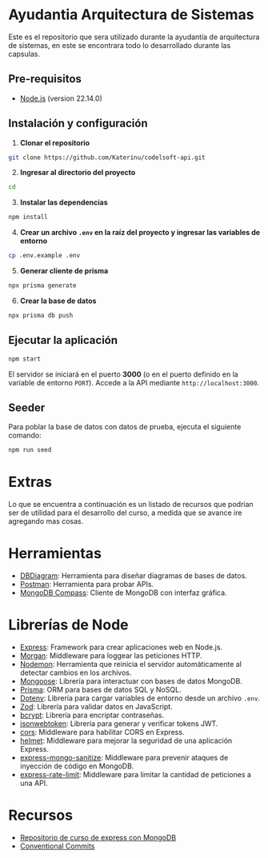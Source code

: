 # Ayudantia Arquitectura de Sistemas
Este es el repositorio que sera utilizado durante la  ayudantía de arquitectura de sistemas, en este se encontrara todo lo desarrollado durante las capsulas.

## Pre-requisitos
- [Node.js](https://nodejs.org/es/) (version 22.14.0)

## Instalación y configuración

1. **Clonar el repositorio**
```bash
git clone https://github.com/Katerinu/codelsoft-api.git
```

2. **Ingresar al directorio del proyecto**
```bash
cd 
```

3. **Instalar las dependencias**
```bash
npm install
```

4. **Crear un archivo `.env` en la raíz del proyecto y ingresar las variables de entorno**
```bash
cp .env.example .env
```

5. **Generar cliente de prisma**
```bash
npx prisma generate
```

6. **Crear la base de datos**
```bash
npx prisma db push
```


## Ejecutar la aplicación
```bash
npm start
```
El servidor se iniciará en el puerto **3000** (o en el puerto definido en la variable de entorno `PORT`). Accede a la API mediante `http://localhost:3000`.

## Seeder
Para poblar la base de datos con datos de prueba, ejecuta el siguiente comando:
```bash
npm run seed
```

# Extras
Lo que se encuentra a continuación es un listado de recursos que podrían ser de utilidad para el desarrollo del curso, a medida que se avance ire agregando mas cosas.

# Herramientas
- [DBDiagram](https://dbdiagram.io/home): Herramienta para diseñar diagramas de bases de datos.
- [Postman](https://www.postman.com/): Herramienta para probar APIs.
- [MongoDB Compass](https://www.mongodb.com/try/download/compass): Cliente de MongoDB con interfaz gráfica.

# Librerías de Node
- [Express](https://expressjs.com/): Framework para crear aplicaciones web en Node.js.
- [Morgan](https://www.npmjs.com/package/morgan): Middleware para loggear las peticiones HTTP.
- [Nodemon](https://www.npmjs.com/package/nodemon): Herramienta que reinicia el servidor automáticamente al detectar cambios en los archivos.
- [Mongoose](https://mongoosejs.com/): Librería para interactuar con bases de datos MongoDB.
- [Prisma](https://www.prisma.io/): ORM para bases de datos SQL y NoSQL.
- [Dotenv](https://www.npmjs.com/package/dotenv): Librería para cargar variables de entorno desde un archivo `.env`.
- [Zod](https://www.npmjs.com/package/zod): Librería para validar datos en JavaScript.
- [bcrypt](https://www.npmjs.com/package/bcrypt): Librería para encriptar contraseñas.
- [jsonwebtoken](https://www.npmjs.com/package/jsonwebtoken): Librería para generar y verificar tokens JWT.
- [cors](https://www.npmjs.com/package/cors): Middleware para habilitar CORS en Express.
- [helmet](https://www.npmjs.com/package/helmet): Middleware para mejorar la seguridad de una aplicación Express.
- [express-mongo-sanitize](https://www.npmjs.com/package/express-mongo-sanitize): Middleware para prevenir ataques de inyección de código en MongoDB.
- [express-rate-limit](https://www.npmjs.com/package/express-rate-limit): Middleware para limitar la cantidad de peticiones a una API.

# Recursos
- [Repositorio de curso de express con MongoDB](https://github.com/jonasschmedtmann/complete-node-bootcamp)
- [Conventional Commits](https://gist.github.com/qoomon/5dfcdf8eec66a051ecd85625518cfd13)